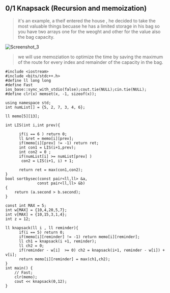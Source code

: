 ## 0/1 Knapsack (Recursion and memoization)

> it's an example, a theif entered the house , he decided to take the most valuable things becuase he has a limited storage in his bag so you have two arrays one for the weoght and other for the value also the bag capacity.
 
![Screenshot_3](https://user-images.githubusercontent.com/60802724/200031172-2a596480-3d14-4950-b87d-b38f85b2f6ae.png)

> we will use memoziation to optimize the time by saving the maximum of the route for every index and remainder of the capacity in the bag.
```
#include <iostream>
#include <bits/stdc++.h>
#define ll long long
#define Fast ios_base::sync_with_stdio(false);cout.tie(NULL);cin.tie(NULL);
#define clr(x) memset(x, -1, sizeof(x));

using namespace std;
int numList[] = {5, 2, 7, 3, 4, 6};

ll memo[5][13];

int LIS(int i,int prev){

      if(i == 6 ) return 0;
      ll &ret = memo[i][prev];
      if(memo[i][prev] != -1) return ret;
      int con1 = LIS(i+1,prev);
      int con2 = 0 ;
      if(numList[i] >= numList[prev] )
       con2 = LIS(i+1, i) + 1;

      return ret = max(con1,con2);
}
bool sortbysec(const pair<ll,ll> &a,
              const pair<ll,ll> &b)
{
    return (a.second > b.second);
}

const int MAX = 5;
int w[MAX] = {10,4,20,5,7};
int v[MAX] = {10,15,3,1,4};
int z = 12;

ll knapsack(ll i , ll reminder){
      if(i == 5) return 0;
      if(memo[i][reminder] != -1) return memo[i][reminder];
      ll ch1 = knapsack(i +1, reminder);
      ll ch2 = 0;
      if(reminder - w[i]  >= 0) ch2 = knapsack(i+1, reminder - w[i]) + v[i];
      return memo[i][reminder] = max(ch1,ch2);
}
int main() {
    // Fast;
    clr(memo);
    cout << knapsack(0,12);
}

```
<!---
SORVER/SORVER is a ✨ special ✨ repository because its `README.md` (this file) appears on your GitHub profile.
You can click the Preview link to take a look at your changes.
--->
